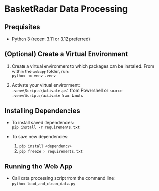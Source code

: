 # BasketRadar Data Processing

## Prequisites

* Python 3 (recent 3.11 or 3.12 preferred)

## (Optional) Create a Virtual Environment

1. Create a virtual environment to which packages can be installed. From within the `webapp` folder, run:  
  `python -m venv .venv`

2. Activate your virtual environment:  
  `.venv\Scripts\Activate.ps1` from Powershell or `source .venv/Scripts/activate` from bash.

## Installing Dependencies

* To install saved dependencies:  
  `pip install -r requirements.txt`

* To save new dependencies:  
  1. `pip install <dependency>`
  2. `pip freeze > requirements.txt`

## Running the Web App

* Call data processing script from the command line:  
  `python load_and_clean_data.py`